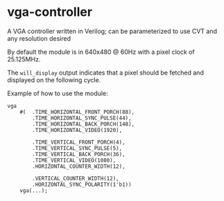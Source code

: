 # vga-controller
A VGA controller written in Verilog; can be parameterized to use CVT and any resolution desired

By default the module is in 640x480 @ 60Hz with a pixel clock of 25.125MHz.

The `will_display` output indicates that a pixel should be fetched and displayed on the following cycle.

Example of how to use the module:

```
vga
    #(  .TIME_HORIZONTAL_FRONT_PORCH(88),
        .TIME_HORIZONTAL_SYNC_PULSE(44),
        .TIME_HORIZONTAL_BACK_PORCH(148),
        .TIME_HORIZONTAL_VIDEO(1920),

        .TIME_VERTICAL_FRONT_PORCH(4),
        .TIME_VERTICAL_SYNC_PULSE(5),
        .TIME_VERTICAL_BACK_PORCH(36),
        .TIME_VERTICAL_VIDEO(1080),
        .HORIZONTAL_COUNTER_WIDTH(12),

        .VERTICAL_COUNTER_WIDTH(12),
        .HORIZONTAL_SYNC_POLARITY(1'b1))
    vga(...);
```
